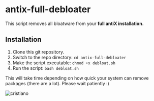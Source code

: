 # antix-full-debloater
This script removes all bloatware from your **full antiX installation.**

## Installation
1. Clone this git repository.
2. Switch to the repo directory: `cd antix-full-debloater`
3. Make the script executable: `chmod +x debloat.sh`
4. Run the script: `bash debloat.sh`

This will take time depending on how quick your system can remove packages (there are a lot). Please wait patiently :)

![cristiano](https://external-content.duckduckgo.com/iu/?u=https%3A%2F%2Fwww.lavanguardia.com%2Fuploads%2F2016%2F05%2F29%2F5fa2d646a4207.jpeg&f=1&nofb=1)
